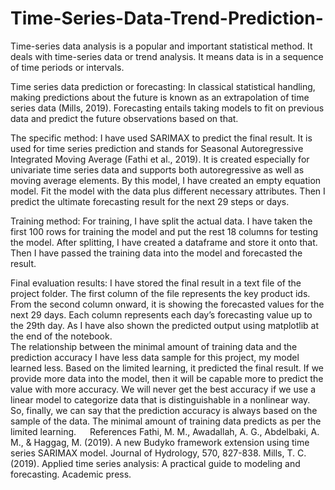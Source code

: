 # Time-Series-Data-Trend-Prediction-
Time-series data analysis is a popular and important statistical method. It deals with time-series data or trend analysis. It means data is in a sequence of time periods or intervals. 


Time series data prediction or forecasting:
In classical statistical handling, making predictions about the future is known as an extrapolation of time series data (Mills, 2019). Forecasting entails taking models to fit on previous data and predict the future observations based on that.


The specific method:
I have used SARIMAX to predict the final result. It is used for time series prediction and stands for Seasonal Autoregressive Integrated Moving Average (Fathi et al., 2019). It is created especially for univariate time series data and supports both autoregressive as well as moving average elements. By this model, I have created an empty equation model. Fit the model with the data plus different necessary attributes. Then I predict the ultimate forecasting result for the next 29 steps or days.


Training method:
For training, I have split the actual data. I have taken the first 100 rows for training the model and put the rest 18 columns for testing the model. After splitting, I have created a dataframe and store it onto that. Then I have passed the training data into the model and forecasted the result.

Final evaluation results:
I have stored the final result in a text file of the project folder. The first column of the file represents the key product ids. From the second column onward, it is showing the forecasted values for the next 29 days. Each column represents each day’s forecasting value up to the 29th day. As I have also shown the predicted output using matplotlib at the end of the notebook.  
The relationship between the minimal amount of training data and the prediction accuracy I have less data sample for this project, my model learned less. Based on the limited learning, it predicted the final result. If we provide more data into the model, then it will be capable more to predict the value with more accuracy. We will never get the best accuracy if we use a linear model to categorize data that is distinguishable in a nonlinear way. So, finally, we can say that the prediction accuracy is always based on the sample of the data. The minimal amount of training data predicts as per the limited learning. 
 
References
Fathi, M. M., Awadallah, A. G., Abdelbaki, A. M., & Haggag, M. (2019). A new Budyko framework extension using time series SARIMAX model. Journal of Hydrology, 570, 827-838.
Mills, T. C. (2019). Applied time series analysis: A practical guide to modeling and forecasting. Academic press.


